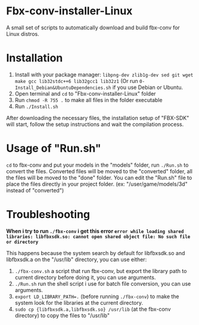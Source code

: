 Fbx-conv-installer-Linux
========================
A small set of scripts to automatically download and build fbx-conv for Linux distros.

Installation
========================
1. Install with your package manager: ```libpng-dev zlib1g-dev sed git wget make gcc lib32stdc++6 lib32gcc1 lib32z1``` (Or run ```0-Install_Debian&UbuntuDependencies.sh``` if you use Debian or Ubuntu.
2. Open terminal and ```cd``` to "Fbx-conv-installer-Linux" folder
3. Run ```chmod -R 755 .``` to make all files in the folder executable
4. Run ```./Install.sh``` 

After downloading the necessary files, the installation setup of "FBX-SDK" will start, follow the setup instructions and wait the compilation process.

Usage of "Run.sh"
========================
```cd``` to fbx-conv and put your models in the "models" folder, run ```./Run.sh``` to convert the files. Converted files will be moved to the "converted" folder, all the files will be moved to the "done" folder. You can edit the "Run.sh" file to place the files directly in your project folder. (ex: "/user/game/models/3d" instead of "converted")

Troubleshooting
========================
**When i try to run ```./fbx-conv``` i get this error ```error while loading shared libraries: libfbxsdk.so: cannot open shared object file: No such file or directory```**

This happens because the system search by default for libfbxsdk.so and libfbxsdk.a on the "/usr/lib" directory, you can use either:
1. ```./fbx-conv.sh``` a script that run fbx-conv, but export the library path to current directory before doing it, you can use arguments.
2. ```./Run.sh``` run the shell script i use for batch file conversion, you can use arguments.
3. ```export LD_LIBRARY_PATH=.``` (before running ```./fbx-conv```) to make the system look for the  libraries at the current directory.
4. ```sudo cp {libfbxsdk.a,libfbxsdk.so} /usr/lib``` (at the fbx-conv directory) to copy the files to "/usr/lib"
